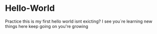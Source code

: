 # Hello-World
Practice
this is my first hello world
isnt exicting?
I see you´re learning new things here keep going on
you're growing
